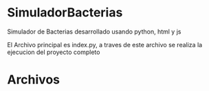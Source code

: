 # SimuladorBacterias
Simulador de Bacterias desarrollado usando python, html y js

El Archivo principal es index.py, a traves de este archivo se realiza la ejecucion del proyecto completo

# Archivos
